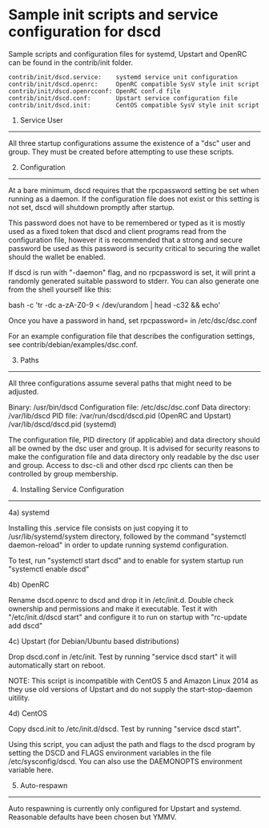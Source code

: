 Sample init scripts and service configuration for dscd
==========================================================

Sample scripts and configuration files for systemd, Upstart and OpenRC
can be found in the contrib/init folder.

    contrib/init/dscd.service:    systemd service unit configuration
    contrib/init/dscd.openrc:     OpenRC compatible SysV style init script
    contrib/init/dscd.openrcconf: OpenRC conf.d file
    contrib/init/dscd.conf:       Upstart service configuration file
    contrib/init/dscd.init:       CentOS compatible SysV style init script

1. Service User
---------------------------------

All three startup configurations assume the existence of a "dsc" user
and group.  They must be created before attempting to use these scripts.

2. Configuration
---------------------------------

At a bare minimum, dscd requires that the rpcpassword setting be set
when running as a daemon.  If the configuration file does not exist or this
setting is not set, dscd will shutdown promptly after startup.

This password does not have to be remembered or typed as it is mostly used
as a fixed token that dscd and client programs read from the configuration
file, however it is recommended that a strong and secure password be used
as this password is security critical to securing the wallet should the
wallet be enabled.

If dscd is run with "-daemon" flag, and no rpcpassword is set, it will
print a randomly generated suitable password to stderr.  You can also
generate one from the shell yourself like this:

bash -c 'tr -dc a-zA-Z0-9 < /dev/urandom | head -c32 && echo'

Once you have a password in hand, set rpcpassword= in /etc/dsc/dsc.conf

For an example configuration file that describes the configuration settings,
see contrib/debian/examples/dsc.conf.

3. Paths
---------------------------------

All three configurations assume several paths that might need to be adjusted.

Binary:              /usr/bin/dscd
Configuration file:  /etc/dsc/dsc.conf
Data directory:      /var/lib/dscd
PID file:            /var/run/dscd/dscd.pid (OpenRC and Upstart)
                     /var/lib/dscd/dscd.pid (systemd)

The configuration file, PID directory (if applicable) and data directory
should all be owned by the dsc user and group.  It is advised for security
reasons to make the configuration file and data directory only readable by the
dsc user and group.  Access to dsc-cli and other dscd rpc clients
can then be controlled by group membership.

4. Installing Service Configuration
-----------------------------------

4a) systemd

Installing this .service file consists on just copying it to
/usr/lib/systemd/system directory, followed by the command
"systemctl daemon-reload" in order to update running systemd configuration.

To test, run "systemctl start dscd" and to enable for system startup run
"systemctl enable dscd"

4b) OpenRC

Rename dscd.openrc to dscd and drop it in /etc/init.d.  Double
check ownership and permissions and make it executable.  Test it with
"/etc/init.d/dscd start" and configure it to run on startup with
"rc-update add dscd"

4c) Upstart (for Debian/Ubuntu based distributions)

Drop dscd.conf in /etc/init.  Test by running "service dscd start"
it will automatically start on reboot.

NOTE: This script is incompatible with CentOS 5 and Amazon Linux 2014 as they
use old versions of Upstart and do not supply the start-stop-daemon uitility.

4d) CentOS

Copy dscd.init to /etc/init.d/dscd. Test by running "service dscd start".

Using this script, you can adjust the path and flags to the dscd program by
setting the DSCD and FLAGS environment variables in the file
/etc/sysconfig/dscd. You can also use the DAEMONOPTS environment variable here.

5. Auto-respawn
-----------------------------------

Auto respawning is currently only configured for Upstart and systemd.
Reasonable defaults have been chosen but YMMV.

